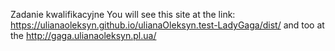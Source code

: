 Zadanie kwalifikacyjne
You will see this site at the link:  https://ulianaoleksyn.github.io/ulianaOleksyn.test-LadyGaga/dist/ and too at the http://gaga.ulianaoleksyn.pl.ua/


